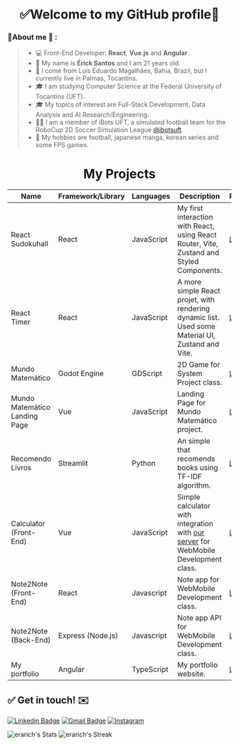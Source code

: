 <h1 align="center"> 
	✅Welcome to my GitHub profile🚀
</h1>

### 👦About me :seedling: : 
> - 💻 Front-End Developer: **React**, **Vue.js** and **Angular**.
> - 👋 My name is **Érick Santos** and I am 21 years old.
> - 📌 I come from Luís Eduardo Magalhães, Bahia, Brazil, but I currently live in Palmas, Tocantins.
> - 🎓 I am studying Computer Science at the Federal University of Tocantins (UFT).
> - 🎓 My topics of interest are Full-Stack Development, Data Analysis and AI Research/Engineering.
> - 👨‍🏫 I am a member of iBots UFT, a simulated football team for the RoboCup 2D Soccer Simulation League [@ibotsuft](https://github.com/ibotsuft).
> - 👋 My hobbies are football, japanese manga, korean series and some FPS games.

<h1 align="center"> 
	My Projects
</h1>

| Name | Framework/Library | Languages | Description | Repository | Demo |
|------|-----------|-----------|-------------|------------|------|
|React Sudokuhall|React|JavaScript|My first interaction with React, using React Router, Vite, Zustand and Styled Components.|[Link](https://github.com/erarich/react_sudokuhall)| [Link](https://sudokuhall.vercel.app/)     |
|React Timer|React|JavaScript|A more simple React projet, with rendering dynamic list. Used some Material UI, Zustand and Vite.|[Link](https://github.com/erarich/react_timer)| [Link](https://stopwatches-erarich.vercel.app/)     |
|Mundo Matemático|Godot Engine|GDScript|2D Game for System Project class.|[Link](https://github.com/erarich/mundo_matematico)| [Link](https://uiuqm.github.io/projeto_de_sistemas-test/)    |
|Mundo Matemático Landing Page|Vue|JavaScript|Landing Page for Mundo Matemático project.|[Link](https://github.com/erarich/mundo_matematico_site)| [Link](https://mundo-matematico.vercel.app/)    |
|Recomendo Livros|Streamlit|Python|An simple that recomends books using TF-IDF algorithm.|[Link](https://github.com/erarich/recomendolivros)| [Link](https://recomendolivros.streamlit.app)    |
|Calculator (Front-End)|Vue|JavaScript|Simple calculator with integration with [our server](https://github.com/Calculator-DWM/calculator_express) for WebMobile Development class.|[Link](https://github.com/Calculator-DWM/calculator_vue)| [Link](https://calculator-vue-zeta.vercel.app/)    |
|Note2Note (Front-End)|React|Javascript|Note app for WebMobile Development class.|[Link](https://github.com/dwm-2023-2/diario_online_frontend)| [Link](http://note2note.freedynamicdns.net/)    
|Note2Note (Back-End)|Express (Node.js)|Javascript|Note app API for WebMobile Development class.|[Link](https://github.com/dwm-2023-2/note2note_backend)| [Link](http://note2note.freedynamicdns.net/)    
|My portfolio|Angular|TypeScript|My portfolio website.|[Link](https://github.com/erarich/portfolio)|[Link](https://erarich.vercel.app/)|


<!--- |      |           |           |             |            |      | --->

## ✅ Get in touch! ✉️

[![Linkedin Badge](https://img.shields.io/badge/-LinkedIn-blue?style=flat-square&logo=Linkedin&logoColor=white&link=https://linkedin.com/in/brunoluiss)](https://www.linkedin.com/in/erickmar%C3%A7al/)
 [![Gmail Badge](https://img.shields.io/badge/-ericksantos@mailfence.com-c14438?style=flat-square&logo=Gmail&logoColor=white&link=mailto:ericksantos@mailfence.com)](mailto:ericksantos@mailfence.com)
 [![Instagram](https://img.shields.io/badge/-Instagram-E4405F?&logo=Instagram&logoColor=FFFFFF)](https://www.instagram.com/erickk.sntt/)


![erarich's Stats](https://github-readme-stats.vercel.app/api?username=erarich&theme=vue-dark&show_icons=true&hide_border=true&count_private=true)
![erarich's Streak](https://github-readme-streak-stats.herokuapp.com/?user=erarich&theme=vue-dark&hide_border=true)

